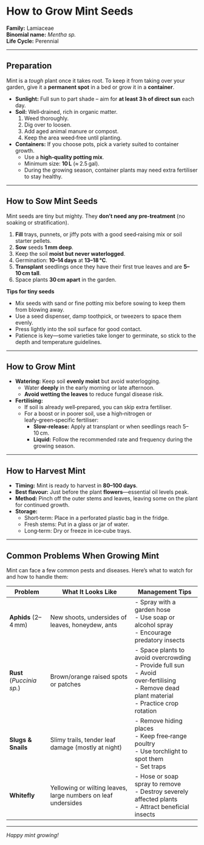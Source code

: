 # How to Grow Mint Seeds

**Family:** Lamiaceae  
**Binomial name:** _Mentha sp._  
**Life Cycle:** Perennial  

---

## Preparation

Mint is a *tough* plant once it takes root. To keep it from taking over your garden, give it a **permanent spot** in a bed or grow it in a **container**.  

- **Sunlight:** Full sun to part shade – aim for **at least 3 h of direct sun** each day.  
- **Soil:** Well‑drained, rich in organic matter.  
  1. Weed thoroughly.  
  2. Dig over to loosen.  
  3. Add aged animal manure or compost.  
  4. Keep the area weed‑free until planting.  
- **Containers:** If you choose pots, pick a variety suited to container growth.  
  - Use a **high‑quality potting mix**.  
  - Minimum size: **10 L** (≈ 2.5 gal).  
  - During the growing season, container plants may need extra fertiliser to stay healthy.

---

## How to Sow Mint Seeds

Mint seeds are tiny but mighty. They **don’t need any pre‑treatment** (no soaking or stratification).  

1. **Fill** trays, punnets, or jiffy pots with a good seed‑raising mix or soil starter pellets.  
2. **Sow** seeds **1 mm deep**.  
3. Keep the soil **moist but never waterlogged**.  
4. Germination: **10–14 days** at **13–18 °C**.  
5. **Transplant** seedlings once they have their first true leaves and are **5–10 cm tall**.  
6. Space plants **30 cm apart** in the garden.  

**Tips for tiny seeds**

- Mix seeds with sand or fine potting mix before sowing to keep them from blowing away.  
- Use a seed dispenser, damp toothpick, or tweezers to space them evenly.  
- Press lightly into the soil surface for good contact.  
- Patience is key—some varieties take longer to germinate, so stick to the depth and temperature guidelines.

---

## How to Grow Mint

- **Watering:** Keep soil **evenly moist** but avoid waterlogging.  
  - Water **deeply** in the early morning or late afternoon.  
  - **Avoid wetting the leaves** to reduce fungal disease risk.  
- **Fertilising:**  
  - If soil is already well‑prepared, you can skip extra fertiliser.  
  - For a boost or in poorer soil, use a high‑nitrogen or leafy‑green‑specific fertiliser:  
    - **Slow‑release:** Apply at transplant or when seedlings reach 5–10 cm.  
    - **Liquid:** Follow the recommended rate and frequency during the growing season.

---

## How to Harvest Mint

- **Timing:** Mint is ready to harvest in **80–100 days**.  
- **Best flavour:** Just before the plant **flowers**—essential oil levels peak.  
- **Method:** Pinch off the outer stems and leaves, leaving some on the plant for continued growth.  
- **Storage:**  
  - Short‑term: Place in a perforated plastic bag in the fridge.  
  - Fresh stems: Put in a glass or jar of water.  
  - Long‑term: Dry or freeze in ice‑cube trays.

---

## Common Problems When Growing Mint

Mint can face a few common pests and diseases. Here’s what to watch for and how to handle them:

| Problem | What It Looks Like | Management Tips |
|---------|--------------------|-----------------|
| **Aphids** (2–4 mm) | New shoots, undersides of leaves, honeydew, ants | - Spray with a garden hose<br>- Use soap or alcohol spray<br>- Encourage predatory insects |
| **Rust** (_Puccinia sp._) | Brown/orange raised spots or patches | - Space plants to avoid overcrowding<br>- Provide full sun<br>- Avoid over‑fertilising<br>- Remove dead plant material<br>- Practice crop rotation |
| **Slugs & Snails** | Slimy trails, tender leaf damage (mostly at night) | - Remove hiding places<br>- Keep free‑range poultry<br>- Use torchlight to spot them<br>- Set traps |
| **Whitefly** | Yellowing or wilting leaves, large numbers on leaf undersides | - Hose or soap spray to remove<br>- Destroy severely affected plants<br>- Attract beneficial insects |

---

*Happy mint growing!*